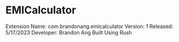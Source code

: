 # EMICalculator
Extension Name: com.brandonang.emicalculator
Version: 1
Released: 5/17/2023
Developer: Brandon Ang 
Built Using Rush 
